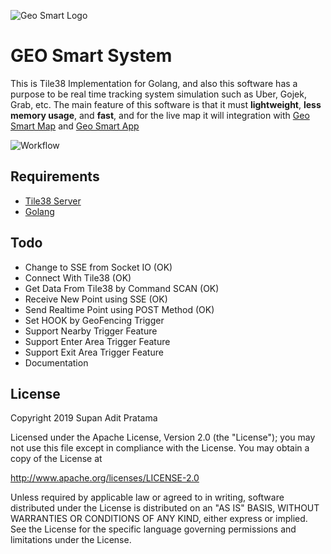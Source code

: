 ![Geo Smart Logo](http://supanadit.com/wp-content/uploads/2019/11/geo.png)

# GEO Smart System
This is Tile38 Implementation for Golang, and also this software has a purpose to be real time tracking system 
simulation such as Uber, Gojek, Grab, etc. The main feature of this software is that it must **lightweight**, 
**less memory usage**, and **fast**, and for the live map it will integration with [Geo Smart Map](https://github.com/supanadit/geosmartmap) and [Geo Smart App](https://github.com/supanadit/geosmartapp)

![Workflow](http://supanadit.com/wp-content/uploads/2019/11/Workflow.png)

## Requirements
- [Tile38 Server](https://tile38.com/)
- [Golang](https://golang.org/)

## Todo
- Change to SSE from Socket IO (OK)
- Connect With Tile38 (OK)
- Get Data From Tile38 by Command SCAN (OK)
- Receive New Point using SSE (OK)
- Send Realtime Point using POST Method (OK)
- Set HOOK by GeoFencing Trigger
- Support Nearby Trigger Feature
- Support Enter Area Trigger Feature
- Support Exit Area Trigger Feature
- Documentation

## License
Copyright 2019 Supan Adit Pratama

Licensed under the Apache License, Version 2.0 (the "License");
you may not use this file except in compliance with the License.
You may obtain a copy of the License at

 http://www.apache.org/licenses/LICENSE-2.0

Unless required by applicable law or agreed to in writing, software
distributed under the License is distributed on an "AS IS" BASIS,
WITHOUT WARRANTIES OR CONDITIONS OF ANY KIND, either express or implied.
See the License for the specific language governing permissions and
limitations under the License.
